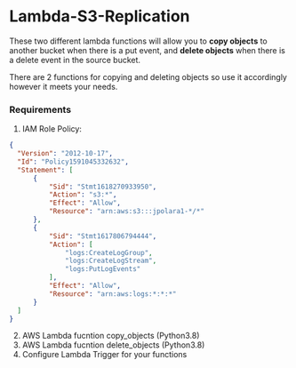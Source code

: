 # Lambda-S3-Replication

These two different lambda functions will allow you to **copy objects** to another bucket when there is a put event, and **delete objects** when there is a delete event in the source bucket.

There are 2 functions for copying and deleting objects so use it accordingly however it meets your needs.  

### Requirements
1. IAM Role
  Policy:
  ```json
{
    "Version": "2012-10-17",
    "Id": "Policy1591045332632",
    "Statement": [
        {
            "Sid": "Stmt1618270933950",
            "Action": "s3:*",
            "Effect": "Allow",
            "Resource": "arn:aws:s3:::jpolara1-*/*"
        },
        {
            "Sid": "Stmt1617806794444",
            "Action": [
                "logs:CreateLogGroup",
                "logs:CreateLogStream",
                "logs:PutLogEvents"
            ],
            "Effect": "Allow",
            "Resource": "arn:aws:logs:*:*:*"
        }
    ]
}
  ```
2. AWS Lambda fucntion copy_objects (Python3.8)
3. AWS Lambda fucntion delete_objects (Python3.8)
4. Configure Lambda Trigger for your functions
